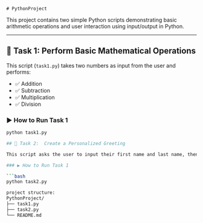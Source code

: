     # PythonProject

This project contains two simple Python scripts demonstrating basic arithmetic operations and user interaction using input/output in Python.

---

## 🔢 Task 1: Perform Basic Mathematical Operations

This script (`task1.py`) takes two numbers as input from the user and performs:

- ✅ Addition
- ✅ Subtraction
- ✅ Multiplication
- ✅ Division

### ▶️ How to Run Task 1

```bash
python task1.py

## 🔢 Task 2:  Create a Personalized Greeting

This script asks the user to input their first name and last name, then displays a personalized greeting message.

### ▶️ How to Run Task 1

```bash
python task2.py

project structure:
PythonProject/
├── task1.py
├── task2.py
└── README.md


